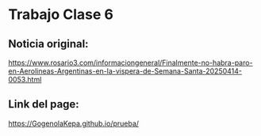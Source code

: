 # Trabajo Clase 6

## Noticia original:
https://www.rosario3.com/informaciongeneral/Finalmente-no-habra-paro-en-Aerolineas-Argentinas-en-la-vispera-de-Semana-Santa-20250414-0053.html
## Link del page:
https://GogenolaKepa.github.io/prueba/
